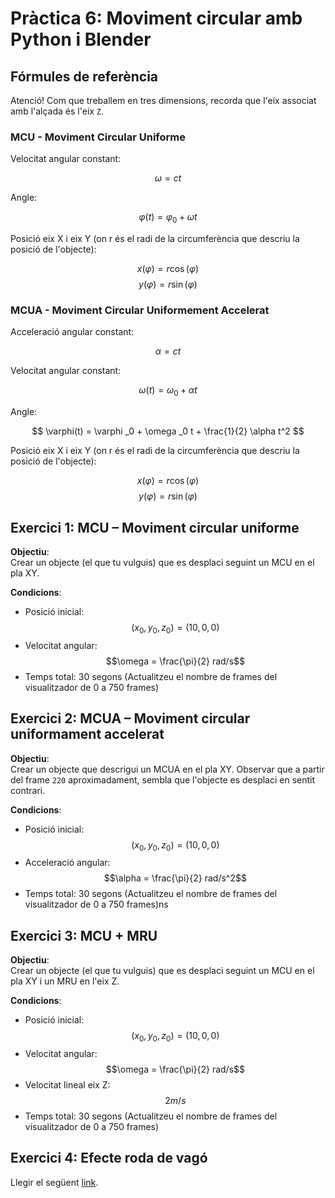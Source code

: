 # Pràctica 6: Moviment circular amb Python i Blender

## Fórmules de referència

Atenció! Com que treballem en tres dimensions, recorda que l'eix associat amb l'alçada és l'eix `Z`.

### MCU - Moviment Circular Uniforme

Velocitat angular constant:

$$
\omega = ct
$$

Angle:

$$
\varphi(t) = \varphi _0 + \omega t
$$

Posició eix X i eix Y (on r és el radi de la circumferència que descriu la posició de l'objecte):

$$
x(\varphi) = r \cos{(\varphi)}
$$
$$
y(\varphi) = r \sin{(\varphi)}
$$

### MCUA - Moviment Circular Uniformement Accelerat

Acceleració angular constant:

$$
\alpha = ct
$$

Velocitat angular constant:

$$
\omega(t) = \omega _0 + \alpha t
$$

Angle:

$$
\varphi(t) = \varphi _0 + \omega _0 t + \frac{1}{2} \alpha t^2
$$

Posició eix X i eix Y (on r és el radi de la circumferència que descriu la posició de l'objecte):

$$
x(\varphi) = r \cos{(\varphi)}
$$
$$
y(\varphi) = r \sin{(\varphi)}
$$

## Exercici 1: MCU – Moviment circular uniforme

**Objectiu**:  
Crear un objecte (el que tu vulguis) que es desplaci seguint un MCU en el pla XY.

**Condicions**:

- Posició inicial: $$(x_0,y_0,z_0)=(10,0,0)$$
- Velocitat angular: $$\omega = \frac{\pi}{2} rad/s$$
- Temps total: 30 segons (Actualitzeu el nombre de frames del visualitzador de 0 a 750 frames)

## Exercici 2: MCUA – Moviment circular uniformament accelerat

**Objectiu**:  
Crear un objecte que descrigui un MCUA en el pla XY. Observar que a partir del frame `220` aproximadament, sembla que l'objecte es desplaci en sentit contrari.

**Condicions**:

- Posició inicial: $$(x_0,y_0,z_0)=(10,0,0)$$
- Acceleració angular: $$\alpha = \frac{\pi}{2} rad/s^2$$
- Temps total: 30 segons (Actualitzeu el nombre de frames del visualitzador de 0 a 750 frames)ns

## Exercici 3: MCU + MRU

**Objectiu**:  
Crear un objecte (el que tu vulguis) que es desplaci seguint un MCU en el pla XY i un MRU en l'eix Z.

**Condicions**:

- Posició inicial: $$(x_0,y_0,z_0)=(10,0,0)$$
- Velocitat angular: $$\omega = \frac{\pi}{2} rad/s$$
- Velocitat lineal eix Z: $$2m/s$$
- Temps total: 30 segons (Actualitzeu el nombre de frames del visualitzador de 0 a 750 frames)

## Exercici 4: Efecte roda de vagó

Llegir el següent [link](https://ca.wikipedia.org/wiki/Efecte_estrobosc%C3%B2pic#Efecte_roda_de_vag%C3%B3).


